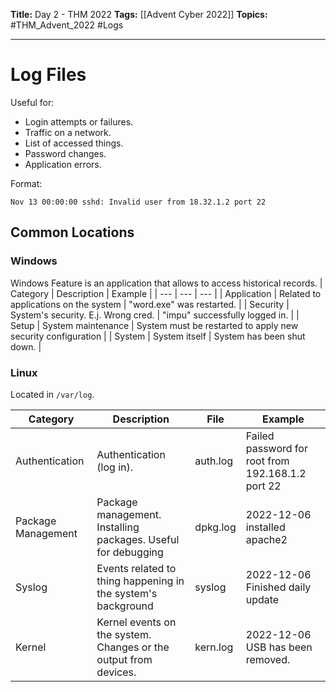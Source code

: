 **Title:** Day 2 - THM 2022
**Tags:** [[Advent Cyber 2022]]
**Topics:** #THM_Advent_2022 #Logs

---
# Log Files
Useful for:
- Login attempts or failures.
- Traffic on a network.
- List of accessed things.
- Password changes.
- Application errors.

Format:
```log
Nov 13 00:00:00 sshd: Invalid user from 18.32.1.2 port 22
```

## Common Locations
### Windows
Windows Feature is an application that allows to access historical records.
| Category | Description | Example |
| ---  | --- | --- |
| Application | Related to applications on the system | "word.exe" was restarted. |
| Security | System's security. E.j. Wrong cred. | "impu" successfully logged in. |
| Setup | System maintenance | System must be restarted to apply new security configuration |
| System | System itself | System has been shut down. |

### Linux
Located in `/var/log`.

| Category | Description | File | Example |
| --- | --- | --- | --- |
| Authentication | Authentication (log in). | auth.log | Failed password for root from 192.168.1.2 port 22 |
| Package Management | Package management. Installing packages. Useful for debugging | dpkg.log | 2022-12-06 installed apache2 |
| Syslog | Events related to thing happening in the system's background | syslog | 2022-12-06 Finished daily update |
| Kernel | Kernel events on the system. Changes or the output from devices. | kern.log | 2022-12-06 USB has been removed. |
